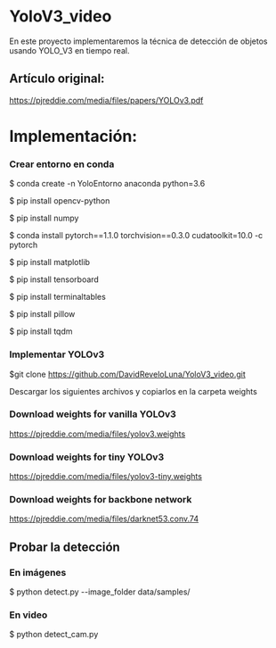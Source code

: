 # YoloV3_video
En este proyecto implementaremos la técnica de detección de objetos usando YOLO_V3 en tiempo real.

## Artículo original:
https://pjreddie.com/media/files/papers/YOLOv3.pdf

# Implementación:

### Crear entorno en conda

  $ conda create -n YoloEntorno anaconda python=3.6
  
  $ pip install opencv-python 
  
  $ pip install numpy
  
  $ conda install pytorch==1.1.0 torchvision==0.3.0 cudatoolkit=10.0 -c pytorch
  
  $ pip install matplotlib
  
  $ pip install tensorboard
  
  $ pip install terminaltables
  
  $ pip install pillow
  
  $ pip install tqdm


### Implementar YOLOv3
  $git clone https://github.com/DavidReveloLuna/YoloV3_video.git
  
Descargar los siguientes archivos y copiarlos en la carpeta weights

### Download weights for vanilla YOLOv3
https://pjreddie.com/media/files/yolov3.weights
### Download weights for tiny YOLOv3
https://pjreddie.com/media/files/yolov3-tiny.weights
### Download weights for backbone network
https://pjreddie.com/media/files/darknet53.conv.74

## Probar la detección

### En imágenes
  $ python detect.py --image_folder data/samples/

### En video
  $ python detect_cam.py



